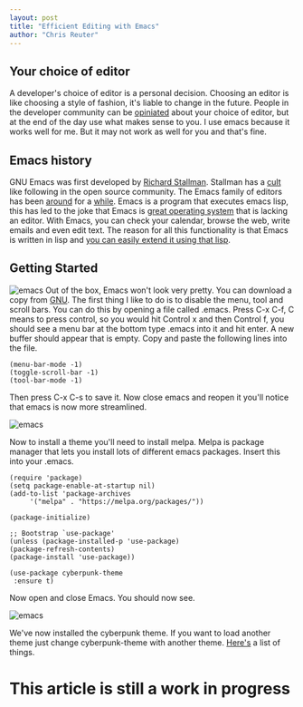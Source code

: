 ```yaml
---
layout: post
title: "Efficient Editing with Emacs"
author: "Chris Reuter"
---
```




## Your choice of editor

A developer's choice of editor is a personal decision. Choosing an editor is like choosing a style of fashion, it's liable to change in the future. People in the developer community can be [opiniated](https://en.wikipedia.org/wiki/Editor_war) about your choice of editor, but at the end of the day use what makes sense to you. I use emacs because it works well for me. But it may not work as well for you and that's fine.


## Emacs history

GNU Emacs was first developed by [Richard Stallman](https://stallman.org/). Stallman has a [cult](https://www.youtube.com/watch?v=qIF5xnkcncI) like following in the open source community. The Emacs family of editors has been [around](https://www.jwz.org/doc/emacs-timeline.html) for a [while](https://www.emacswiki.org/emacs/EmacsHistory). Emacs is a program that executes emacs lisp, this has led to the joke that Emacs is [great operating system](http://wiki.c2.com/?EmacsAsOperatingSystem) that is lacking an editor. With Emacs, you can check your calendar, browse the web, write emails and even edit text. The reason for all this functionality is that Emacs is written in lisp and [you can easily extend it using that lisp](https://www.gnu.org/software/emacs/manual/html_mono/eintr.html). 

## Getting Started

![emacs](http://latincsclub.com/assets/editors/emacs0.png)
Out of the box, Emacs won't look very pretty.  You can download a copy from [GNU](https://www.gnu.org/software/emacs/). The first thing I like to do is to disable the menu, tool and scroll bars. You can do this by opening a file called .emacs. Press C-x C-f, C means to press control, so you would hit Control x and then Control f, you should see a menu bar at the bottom type .emacs into it and hit enter. A new buffer should appear that is empty. Copy and paste the following lines into the file.

    (menu-bar-mode -1) 
    (toggle-scroll-bar -1) 
    (tool-bar-mode -1) 

Then press C-x C-s to save it. Now close emacs and reopen it you'll notice that emacs is now more streamlined.

![emacs](http://latincsclub.com/assets/editors/emacs1.png)

Now to install a theme you'll need to install melpa. Melpa is package manager that lets you install lots of different emacs packages. Insert this into your .emacs. 

    (require 'package)
    (setq package-enable-at-startup nil)
    (add-to-list 'package-archives
         '("melpa" . "https://melpa.org/packages/"))

    (package-initialize)

    ;; Bootstrap `use-package'
    (unless (package-installed-p 'use-package)
    (package-refresh-contents)
    (package-install 'use-package))

    (use-package cyberpunk-theme
     :ensure t)

Now open and close Emacs. You should now see.

![emacs](http://latincsclub.com/assets/editors/emacs2.png)

We've now installed the cyberpunk theme. If you want to load another theme just change cyberpunk-theme with another theme. [Here's](https://emacsthemes.com/) a list of things.

# This article is still a work in progress